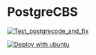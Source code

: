 # PostgreCBS

[![Test_postgrecode_and_fix](https://github.com/KevkevCon/PostgreCBS/actions/workflows/Test_with%20fix_Xusers.yml/badge.svg?branch=Development&event=status)](https://github.com/KevkevCon/PostgreCBS/actions/workflows/Test_with%20fix_Xusers.yml)

[![Deploy with ubuntu](https://github.com/KevkevCon/PostgreCBS/actions/workflows/Deploy%20_with_Ubuntu.yml/badge.svg?event=status)](https://github.com/KevkevCon/PostgreCBS/actions/workflows/Deploy%20_with_Ubuntu.yml)
